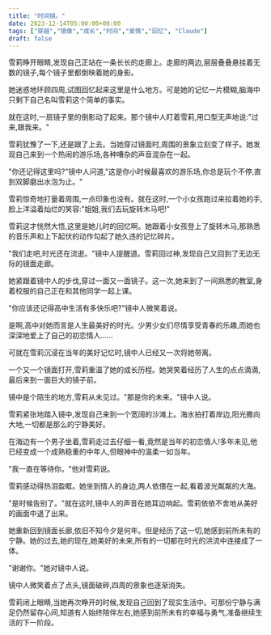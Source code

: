```yaml
---
title: "时间镜。"
date: 2023-12-14T05:00:00+08:00
tags: ["穿越","镜像","成长","时间","爱情","回忆", "Claude"]
draft: false
--- 
```


雪莉睁开眼睛,发现自己正站在一条长长的走廊上。走廊的两边,层层叠叠悬挂着无数的镜子,每个镜子里都倒映着她的身影。

她迷惑地环顾四周,试图回忆起来这里是什么地方。可是她的记忆一片模糊,脑海中只剩下自己名叫雪莉这个简单的事实。

就在这时,一扇镜子里的倒影动了起来。那个镜中人盯着雪莉,用口型无声地说:"过来,跟我来。"

雪莉犹豫了一下,还是跟了上去。当她穿过镜面时,周围的景象立刻变了样子。她发现自己来到一个热闹的游乐场,各种嘈杂的声音混杂在一起。

"你还记得这里吗?"镜中人问道,"这是你小时候最喜欢的游乐场,你总是玩个不停,直到双脚磨出水泡为止。"

雪莉惊奇地打量着周围,一点印象也没有。就在这时,一个小女孩跑过来拉着她的手,脸上洋溢着灿烂的笑容:"姐姐,我们去玩旋转木马吧!"

雪莉这才恍然大悟,这里是她儿时的回忆啊。她跟着小女孩登上了旋转木马,那熟悉的音乐声和上下起伏的动作勾起了她久违的记忆碎片。

"我们走吧,时光还在流逝。"镜中人提醒道。雪莉回过神,发现自己又回到了无边无际的镜面走廊。

她紧跟着镜中人的步伐,穿过一面又一面镜子。这一次,她来到了一间熟悉的教室,身着校服的自己正在和其他同学一起上课。

"你应该还记得高中生活有多快乐吧?"镜中人微笑着说。

是啊,高中对她而言是人生最美好的时光。少男少女们尽情享受青春的乐趣,而她也深深地爱上了自己的初恋情人......

可就在雪莉沉浸在当年的美好记忆时,镜中人已经又一次将她带离。

一个又一个镜面打开,雪莉重温了她的成长历程。她哭笑着经历了人生的点点滴滴,最后来到一面巨大的镜子前。

镜中是个陌生的地方,雪莉从未见过。"那是你的未来。"镜中人说。

雪莉紧张地踏入镜中,发现自己来到一个宽阔的沙滩上。海水拍打着岸边,阳光撒向大地,一切都是那么的宁静美好。

在海边有一个男子坐着,雪莉走过去仔细一看,竟然是当年的初恋情人!多年未见,他已经变成一个成熟稳重的中年人,但眼神中的温柔一如当年。

"我一直在等待你。"他对雪莉说。

雪莉感动得热泪盈眶。她坐到情人的身边,两人依偎在一起,看着波光粼粼的大海。

"是时候告别了。"就在这时,镜中人的声音在她耳边响起。雪莉依依不舍地从美好的画面中退了出来。

她重新回到镜面长廊,依旧不知今夕是何年。但是经历了这一切,她感到前所未有的宁静。她的过去,她的现在,她美好的未来,所有的一切都在时光的洪流中连接成了一体。

"谢谢你。"她对镜中人说。

镜中人微笑着点了点头,镜面破碎,四周的景象也逐渐消失。

雪莉闭上眼睛,当她再次睁开的时候,发现自己回到了现实生活中。可那份宁静与满足仍然留存心间,知道有人始终陪伴左右,她感到前所未有的幸福与勇气,准备继续生活的下一阶段。